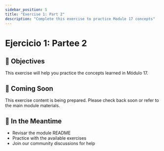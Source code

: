 ```yaml
---
sidebar_position: 5
title: "Exercise 1: Part 2"
description: "Complete this exercise to practice Module 17 concepts"
---
```


# Ejercicio 1: Partee 2

## 🎯 Objectives

This exercise will help you practice the concepts learned in Módulo 17.

## 📝 Coming Soon

This exercise content is being prepared. Please check back soon or refer to the main module materials.

## 🚀 In the Meantime

- Revisar the module README
- Practice with the available exercises
- Join our community discussions for help
